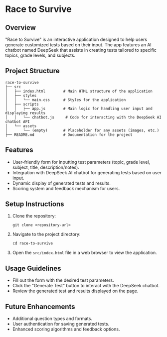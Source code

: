 # Race to Survive

## Overview
"Race to Survive" is an interactive application designed to help users generate customized tests based on their input. The app features an AI chatbot named DeepSeek that assists in creating tests tailored to specific topics, grade levels, and subjects.

## Project Structure
```
race-to-survive
├── src
│   ├── index.html        # Main HTML structure of the application
│   ├── styles
│   │   └── main.css      # Styles for the application
│   ├── scripts
│   │   ├── app.js        # Main logic for handling user input and displaying results
│   │   └── chatbot.js     # Code for interacting with the DeepSeek AI chatbot API
│   └── assets
│       └── (empty)       # Placeholder for any assets (images, etc.)
├── README.md             # Documentation for the project
```

## Features
- User-friendly form for inputting test parameters (topic, grade level, subject, title, description/notes).
- Integration with DeepSeek AI chatbot for generating tests based on user input.
- Dynamic display of generated tests and results.
- Scoring system and feedback mechanism for users.

## Setup Instructions
1. Clone the repository:
   ```
   git clone <repository-url>
   ```
2. Navigate to the project directory:
   ```
   cd race-to-survive
   ```
3. Open the `src/index.html` file in a web browser to view the application.

## Usage Guidelines
- Fill out the form with the desired test parameters.
- Click the "Generate Test" button to interact with the DeepSeek chatbot.
- Review the generated test and results displayed on the page.

## Future Enhancements
- Additional question types and formats.
- User authentication for saving generated tests.
- Enhanced scoring algorithms and feedback options.